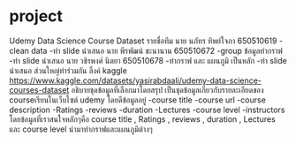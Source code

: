 # project
Udemy Data Science Course Dataset
รายชื่อทีม
	นาย นภัทร ทิพย์ใจภา 650510619
		-clean data
		-ทำ slide นำเสนอ
	นาย พีรพัฒน์ ชะนานาน 650510672
		-group ข้อมูลทำกราฟ
		-ทำ slide นำเสนอ
	นาย วชิรพงศ์ นิตยา 650510678
		-ทำกราฟ และ แผนภูมิ เป็นหลัก
		-ทำ slide นำเสนอ
	ส่วนใหญ่ทำร่วมกัน
ลิ้งค์ kaggle
	https://www.kaggle.com/datasets/yasirabdaali/udemy-data-science-courses-dataset
อธิบายชุดข้อมูลที่เลือกมาโดยสรุป
	เป็นชุดข้อมูลเกี่ยวกับรายละเอียดของ courseเรียนในเว็บไซต์ udemy โดยดีข้อมูลอยู่
		-course title
		-course url
		-course description
		-Ratings
		-reviews
		-duration
		-Lectures
		-course level
		-instructors
	โดยข้อมูลที่เราสนใจหลักๆคือ course title , Ratings , reviews , duration , Lectures และ course level
	นำมาทำกราฟและแผนภูมิต่างๆ